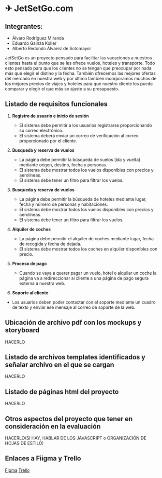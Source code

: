 # ✈ JetSetGo.com

## Integrantes:
  - Álvaro Rodríguez Miranda
  - Eduardo Gainza Koller
  - Alberto Redondo Álvarez de Sotomayor

JetSetGo es un proyecto pensado para facilitar las vacaciones a nuestros clientes hasta el punto que se les ofrece vuelos, hoteles y transporte. Todo esto pensado para que los clientes no se tengan que preocupar por nada más que elegir el distino y la fecha. También ofrecemos las mejores ofertas del mercado en nuestra web y por último tambien incorporamos muchos de los mejores precios de viajes y hoteles para que nuestro cliente los pueda comparar y elegir el que más se ajuste a su presupuesto.

## Listado de requisitos funcionales

1. **Registro de usuario e inicio de sesión**
   - El sistema debe permitir a los usuarios registrarse proporcionando su correo electrónico.
   - El sistema deberá enviar un correo de verificación al correo proporcionado por el cliente.
  
2. **Busqueda y reserva de vuelos**
   - La página debe permitir la búsqueda de vuelos (ida y vuelta) mediante origen, destino, fecha y personas.
   - El sistema debe mostrar todos los vuelos disponibles con precios y aerolíneas.
   - El sistema debe tener un filtro para filtrar los vuelos.

  
3. **Busqueda y reserva de vuelos**
   - La página debe permitir la búsqueda de hoteles mediante lugar, fecha y número de personas y habitaciones.
   - El sistema debe mostrar todos los vuelos disponibles con precios y aerolíneas.
   - El sistema debe tener un filtro para filtrar los vuelos.
  
  
4. **Alquiler de coches**
   - La página debe permitir el alquiler de coches mediante lugar, fecha de recogida y fecha de dejada.
   - El sistema debe mostrar todos los coches en alquiler disponibles con precio.
  
  
5. **Proceso de pago**
   - Cuando se vaya a querer pagar un vuelo, hotel o alquilar un coche la página va a redireccionar al cliente a una página de pago segura externa a nuestra web.

6. **Soporte al cliente**
  - Los usuarios deben poder contactar con el soporte mediante un cuadro de texto y enviar ese mensaje al correo de soporte de la web.

## Ubicación de archivo pdf con los mockups y storyboard
HACERLO

## Listado de archivos templates identificados y señalar archivo en el que se cargan
HACERLO

## Listado de páginas html del proyecto
HACERLO

## Otros aspectos del proyecto que tener en consideración en la evaluación
HACERLO(SI HAY, HABLAR DE LOS JAVASCRIPT o ORGANIZACIÓN DE HOJAS DE ESTILO)

## Enlaces a Fiigma y Trello
[Figma](https://www.figma.com/design/UqzSpLLPJTngih7tOhRIzh/PWM-JetSetGo?node-id=0-1&p=f&t=ME6q2TDeaf2HAh1O-0)
[Trello](https://trello.com/invite/b/67be606cf130fb9355b0611c/ATTIaf22f69344d8496229faf30b1fab0c11888CA7D6/pwm-sprint1)


